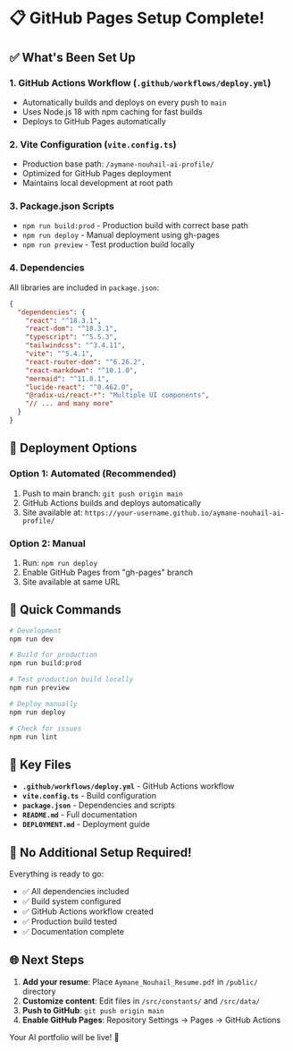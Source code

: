 # 📋 GitHub Pages Setup Complete!

## ✅ What's Been Set Up

### 1. **GitHub Actions Workflow** (`.github/workflows/deploy.yml`)
- Automatically builds and deploys on every push to `main`
- Uses Node.js 18 with npm caching for fast builds
- Deploys to GitHub Pages automatically

### 2. **Vite Configuration** (`vite.config.ts`)
- Production base path: `/aymane-nouhail-ai-profile/`
- Optimized for GitHub Pages deployment
- Maintains local development at root path

### 3. **Package.json Scripts**
- `npm run build:prod` - Production build with correct base path
- `npm run deploy` - Manual deployment using gh-pages
- `npm run preview` - Test production build locally

### 4. **Dependencies**
All libraries are included in `package.json`:
```json
{
  "dependencies": {
    "react": "^18.3.1",
    "react-dom": "^18.3.1",
    "typescript": "^5.5.3",
    "tailwindcss": "^3.4.11",
    "vite": "^5.4.1",
    "react-router-dom": "^6.26.2",
    "react-markdown": "^10.1.0",
    "mermaid": "^11.8.1",
    "lucide-react": "^0.462.0",
    "@radix-ui/react-*": "Multiple UI components",
    "// ... and many more"
  }
}
```

## 🚀 Deployment Options

### **Option 1: Automated (Recommended)**
1. Push to main branch: `git push origin main`
2. GitHub Actions builds and deploys automatically
3. Site available at: `https://your-username.github.io/aymane-nouhail-ai-profile/`

### **Option 2: Manual**
1. Run: `npm run deploy`
2. Enable GitHub Pages from "gh-pages" branch
3. Site available at same URL

## 🔧 Quick Commands

```bash
# Development
npm run dev

# Build for production
npm run build:prod

# Test production build locally
npm run preview

# Deploy manually
npm run deploy

# Check for issues
npm run lint
```

## 📁 Key Files

- **`.github/workflows/deploy.yml`** - GitHub Actions workflow
- **`vite.config.ts`** - Build configuration
- **`package.json`** - Dependencies and scripts
- **`README.md`** - Full documentation
- **`DEPLOYMENT.md`** - Deployment guide

## 🎯 No Additional Setup Required!

Everything is ready to go:
- ✅ All dependencies included
- ✅ Build system configured
- ✅ GitHub Actions workflow created
- ✅ Production build tested
- ✅ Documentation complete

## 🌐 Next Steps

1. **Add your resume**: Place `Aymane_Nouhail_Resume.pdf` in `/public/` directory
2. **Customize content**: Edit files in `/src/constants/` and `/src/data/`
3. **Push to GitHub**: `git push origin main`
4. **Enable GitHub Pages**: Repository Settings → Pages → GitHub Actions

Your AI portfolio will be live! 🎉
